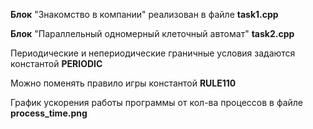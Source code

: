 __Блок__ "Знакомство в компании" реализован в файле __task1.cpp__

__Блок__ "Параллельный одномерный клеточный автомат" __task2.cpp__

Периодические и непериодические граничные условия задаются константой __PERIODIC__ 

Можно поменять правило игры константой __RULE110__ 

График ускорения работы программы от кол-ва процессов в файле __process_time.png__ 

